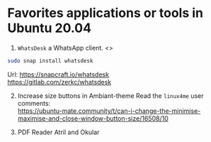 # Favorites applications or tools in Ubuntu 20.04



1. ```WhatsDesk``` a WhatsApp client.
<>
```bash
sudo snap install whatsdesk
```
Url:
<https://snapcraft.io/whatsdesk>\
<https://gitlab.com/zerkc/whatsdesk>


2. Increase size buttons in Ambiant-theme
Read the ```linux4me``` user comments:\
<https://ubuntu-mate.community/t/can-i-change-the-minimise-maximise-and-close-window-button-size/16508/10>

3. PDF Reader
Atril and Okular

